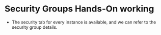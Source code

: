 # Security Groups Hands-On working
  - The security tab for every instance is available, and we can refer to the security group details.
